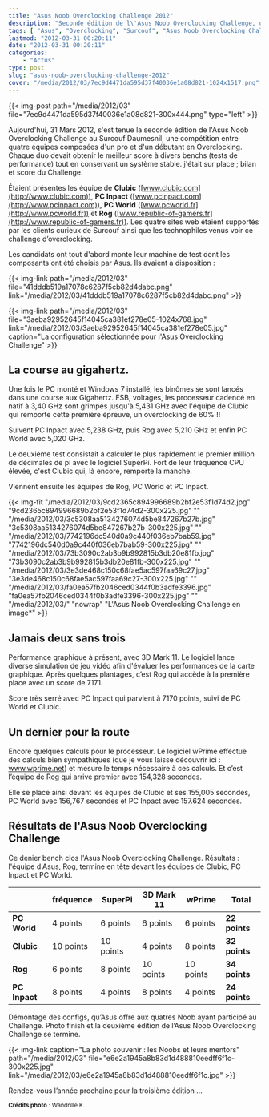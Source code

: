 ```yaml
---
title: "Asus Noob Overclocking Challenge 2012"
description: "Seconde édition de l\'Asus Noob Overclocking Challenge, une compétition entre quatre équipes composées d\'un pro et d\'un débutant en Overclocking."
tags: [ "Asus", "Overclocking", "Surcouf", "Asus Noob Overclocking Challenge" ]
lastmod: "2012-03-31 00:20:11"
date: "2012-03-31 00:20:11"
categories:
    - "Actus"
type: post
slug: "asus-noob-overclocking-challenge-2012"
cover: "/media/2012/03/7ec9d4471da595d37f40036e1a08d821-1024x1517.png"
---
```


{{< img-post path="/media/2012/03" file="7ec9d4471da595d37f40036e1a08d821-300x444.png" type="left" >}}

Aujourd'hui, 31 Mars 2012, s'est tenue la seconde édition de l'Asus Noob Overclocking Challenge au Surcouf Daumesnil, une compétition entre quatre équipes composées d'un pro et d'un débutant en Overclocking. Chaque duo devait obtenir le meilleur score à divers benchs (tests de performance) tout en conservant un système stable. j'était sur place ; bilan et score du Challenge.

<!--more-->

Étaient présentes les équipe de **Clubic** ([www.clubic.com](http://www.clubic.com)), **PC Inpact** ([www.pcinpact.com](http://www.pcinpact.com)), **PC World** ([www.pcworld.fr](http://www.pcworld.fr)) et **Rog** ([www.republic-of-gamers.fr](http://www.republic-of-gamers.fr)). Les quatre sites web étaient supportés par les clients curieux de Surcouf ainsi que les technophiles venus voir ce challenge d’overclocking.

Les candidats ont tout d'abord monte leur machine de test dont les composants ont été choisis par Asus. Ils avaient à disposition :

{{< img-link path="/media/2012/03" file="41dddb519a17078c6287f5cb82d4dabc.png" link="/media/2012/03/41dddb519a17078c6287f5cb82d4dabc.png" >}}

{{< img-link path="/media/2012/03" file="3aeba92952645f14045ca381ef278e05-1024x768.jpg" link="/media/2012/03/3aeba92952645f14045ca381ef278e05.jpg" caption="La configuration sélectionnée pour l'Asus Overclocking Challenge" >}}

## La course au gigahertz.

Une fois le PC monté et Windows 7 installé, les binômes se sont lancés dans une course aux Gigahertz. FSB, voltages, les processeur cadencé en natif à 3,40 GHz sont grimpés jusqu'à 5,431 GHz avec l'équipe de Clubic qui remporte cette première épreuve, un overclocking de 60% !!

Suivent PC Inpact avec 5,238 GHz, puis Rog avec 5,210 GHz et enfin PC World avec 5,020 GHz.

Le deuxième test consistait à calculer le plus rapidement le premier million de décimales de pi avec le logiciel SuperPi. Fort de leur fréquence CPU élevée, c'est Clubic qui, là encore, remporte la manche.

Viennent ensuite les équipes de Rog, PC World et PC Inpact.

{{< img-fit
    "/media/2012/03/9cd2365c894996689b2bf2e53f1d74d2.jpg" "9cd2365c894996689b2bf2e53f1d74d2-300x225.jpg" ""
    "/media/2012/03/3c5308aa5134276074d5be847267b27b.jpg" "3c5308aa5134276074d5be847267b27b-300x225.jpg" ""
    "/media/2012/03/7742196dc540d0a9c440f036eb7bab59.jpg" "7742196dc540d0a9c440f036eb7bab59-300x225.jpg" ""
    "/media/2012/03/73b3090c2ab3b9b992815b3db20e81fb.jpg" "73b3090c2ab3b9b992815b3db20e81fb-300x225.jpg" ""
    "/media/2012/03/3e3de468c150c68fae5ac597faa69c27.jpg" "3e3de468c150c68fae5ac597faa69c27-300x225.jpg" ""
    "/media/2012/03/fa0ea57fb2046ced0344f0b3adfe3396.jpg" "fa0ea57fb2046ced0344f0b3adfe3396-300x225.jpg" ""
    "/media/2012/03/" "nowrap" "L'Asus Noob Overclocking Challenge en image*" >}}

## Jamais deux sans trois

Performance graphique à présent, avec 3D Mark 11. Le logiciel lance diverse simulation de jeu vidéo afin d'évaluer les performances de la carte graphique. Après quelques plantages, c’est Rog qui accède à la première place avec un score de 7171.

Score très serré avec PC Inpact qui parvient à 7170 points, suivi de PC World et Clubic.

## Un dernier pour la route

Encore quelques calculs pour le processeur. Le logiciel wPrime effectue des calculs bien sympathiques (que je vous laisse découvrir ici : www.wprime.net) et mesure le temps nécessaire à ces calculs. Et c’est l’équipe de Rog qui arrive premier avec 154,328 secondes.

Elle se place ainsi devant les équipes de Clubic et ses 155,005 secondes, PC World avec 156,767 secondes et PC Inpact avec 157.624 secondes.

## Résultats de l'Asus Noob Overclocking Challenge

Ce denier bench clos l'Asus Noob Overclocking Challenge. Résultats : l'équipe d'Asus, Rog, termine en tête devant les équipes de Clubic, PC Inpact et PC World.

|               | fréquence | SuperPi   | 3D Mark 11 | wPrime    | Total         |
| ------------- | --------- | --------- | ---------- | --------- | ------------- |
| **PC World**  | 4 points  | 6 points  | 6 points   | 6 points  | **22 points** |
| **Clubic**    | 10 points | 10 points | 4 points   | 8 points  | **32 points** |
| **Rog**       | 6 points  | 8 points  | 10 points  | 10 points | **34 points** |
| **PC Inpact** | 8 points  | 4 points  | 8 points   | 4 points  | **24 points** |

Démontage des configs, qu’Asus offre aux quatres Noob ayant participé au Challenge. Photo finish et la deuxième édition de l’Asus Noob Overclocking Challenge se termine.

{{< img-link caption="La photo souvenir : les Noobs et leurs mentors" path="/media/2012/03" file="e6e2a1945a8b83d1d488810eedff6f1c-300x225.jpg" link="/media/2012/03/e6e2a1945a8b83d1d488810eedff6f1c.jpg" >}}

Rendez-vous l’année prochaine pour la troisième édition ...

<small class="align-right">**Crédits photo** : Wandrille K.</small>
